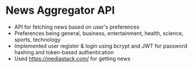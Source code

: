 # News Aggregator API
* API for fetching news based on user's preferences
* Preferences being general, business, entertainment, health, science, sports, technology
* Implemented user register & login using bcrypt and JWT for password hashing and token-based authentication
* Used https://mediastack.com/ for getting news
